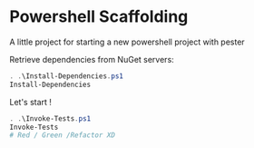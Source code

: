 Powershell Scaffolding
=======
A little project for starting a new powershell project with pester

Retrieve dependencies from NuGet servers:
```powershell
. .\Install-Dependencies.ps1
Install-Dependencies
```

Let's start !
```powershell
. .\Invoke-Tests.ps1
Invoke-Tests
# Red / Green /Refactor XD
```